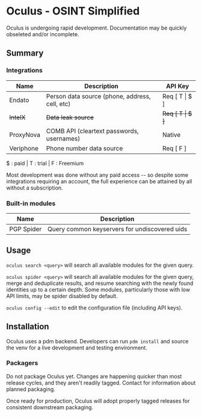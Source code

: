 # Oculus - OSINT Simplified

Oculus is undergoing rapid development. Documentation may be quickly obseleted and/or incomplete.

## Summary

### Integrations

| Name | Description | API Key |
| --- | --- | --- |
| Endato | Person data source (phone, address, cell, etc) | Req [ T \| $ ] |
| ~~IntelX~~ | ~~Data leak source~~ | ~~Req [ T \| $ ]~~ |
| ProxyNova | COMB API (cleartext passwords, usernames) | Native |
| Veriphone | Phone number data source | Req [ F ] |

$ : paid | T : trial | F : Freemium

Most development was done without any paid access -- so despite some integrations requiring an account, the full experience can be attained by all without a subscription.

### Built-in modules

| Name | Description |
| --- | --- |
| PGP Spider | Query common keyservers for undiscovered uids |

## Usage

`oculus search <query>` will search all available modules for the given query.

`oculus spider <query>` will search all available modules for the given query, merge and deduplicate results, and resume searching with the newly found identities up to a certain depth. Some modules, particularly those with low API limits, may be spider disabled by default.

`oculus config --edit` to edit the configuration file (including API keys).

## Installation

Oculus uses a pdm backend. Developers can run `pdm install` and source the venv for a live development and testing environment.

### Packagers

Do not package Oculus yet. Changes are happening quicker than most release cycles, and they aren't readily tagged. Contact for information about planned packaging.

Once ready for production, Oculus will adopt properly tagged releases for consistent downstream packaging.
